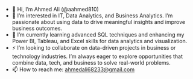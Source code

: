 * 👋 Hi, I’m Ahmed Ali (@aahmed810)
*  👀 I’m interested in IT, Data Analytics, and Business Analytics. I’m passionate about using data to drive meaningful insights and improve business outcomes.
* 🌱 I’m currently learning advanced SQL techniques and enhancing my Power BI, Tableau, and Excel skills for data analytics and visualization.
* ⚡ I’m looking to collaborate on data-driven projects in business or technology industries. I’m always eager to explore opportunities that combine data, tech, and business to solve real-world problems.
* 📫 How to reach me: ahmedali68233@gmail.com
